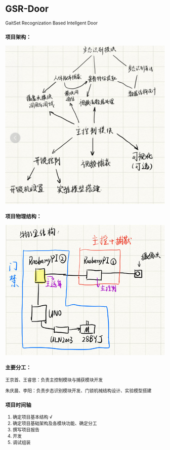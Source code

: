 # GSR-Door
GaitSet Recognization Based Intellgent Door

### 项目架构：

![1604487914360](assets/1604487914360.png)

### 项目物理结构：

![1604487957267](assets/1604487957267.png)

### 主要分工：

王京首、王睿思：负责主控制模块与捕获模块开发

朱庆晨、李阳：负责步态识别模块开发、门锁机械结构设计、实验模型搭建

### 项目时间轴

1. 确定项目基本结构 √
2. 确定项目基础架构及各模块功能、确定分工
3. 撰写项目报告
4. 开发
5. 调试组装

